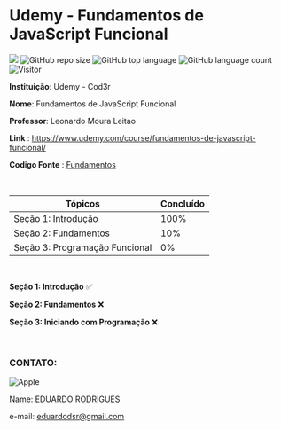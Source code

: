 # Udemy - Fundamentos de JavaScript Funcional


[![](https://img.shields.io/badge/made_by-eduardodsr-blue)](https://github.com/eduardodsr/)
![GitHub repo size](https://img.shields.io/github/repo-size/eduardodsr/js-funcions)
![GitHub top language](https://img.shields.io/github/languages/top/eduardodsr/js-funcions)
![GitHub language count](https://img.shields.io/github/languages/count/eduardodsr/js-funcions)
![Visitor](https://visitor-badge.glitch.me/badge?page_id=eduardodsr.js-funcions)


**Instituição**: Udemy - Cod3r  

**Nome**: Fundamentos de JavaScript Funcional

**Professor**: Leonardo Moura Leitao  


**Link** : https://www.udemy.com/course/fundamentos-de-javascript-funcional/


**Codigo Fonte** : [Fundamentos](https://github.com/eduardodsr/js-funcions/tree/master/foundation)

<br>

Tópicos   | Concluído
--------- | ------
Seção 1: Introdução | 100%
Seção 2: Fundamentos| 10%
Seção 3: Programação Funcional | 0%

<br>

**Seção 1: Introdução** :white_check_mark:

**Seção 2: Fundamentos** :x:

**Seção 3: Iniciando com Programação** :x:

<br>

### CONTATO:

![Apple](https://img.shields.io/badge/Apple-laptop-999999?style=for-the-badge&logo=apple&logoColor=white)

Name: EDUARDO RODRIGUES

e-mail: eduardodsr@gmail.com
